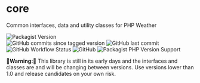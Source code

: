 # core

Common interfaces, data and utility classes for PHP Weather

![Packagist Version](https://img.shields.io/packagist/v/php-weather/core)  
![GitHub commits since tagged version](https://img.shields.io/github/commits-since/php-weather/common/0.4.0)
![GitHub last commit](https://img.shields.io/github/last-commit/php-weather/common)  
![GitHub Workflow Status](https://img.shields.io/github/actions/workflow/status/php-weather/common/php.yml?branch=main)
![GitHub](https://img.shields.io/github/license/php-weather/common)
![Packagist PHP Version Support](https://img.shields.io/packagist/php-v/php-weather/common)


**🚨Warning:🚨** This library is still in its early days 
and the interfaces and classes are and will be changing between
versions. Use versions lower than 1.0 and release candidates on your 
own risk.
